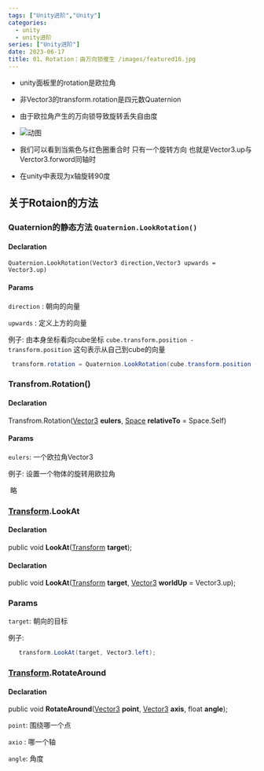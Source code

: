 ```yaml
---
tags: ["Unity进阶","Unity"]
categories:
  - unity
  - unity进阶
series: ["Unity进阶"]
date: 2023-06-17
title: 01、Rotation：由万向锁催生 /images/featured16.jpg
---
```

* unity面板里的rotation是欧拉角

* 非Vector3的transform.rotation是四元数Quaternion
* 由于欧拉角产生的万向锁导致旋转丢失自由度
* ![动图](/images/posts/v2-cabe060d9bebb30d976c7035164bcc75_b.gif)

* 我们可以看到当紫色与红色圈重合时 只有一个旋转方向 也就是Vector3.up与Verctor3.forword同轴时 

* 在unity中表现为x轴旋转90度

## 关于Rotaion的方法

### Quaternion的静态方法 `Quaternion.LookRotation()`

#### Declaration

`Quaternion.LookRotation(Vector3 direction,Vector3 upwards = Vector3.up)`

#### Params

`direction` : 朝向的向量

`upwards`   : 定义上方的向量 

例子:  由本身坐标看向cube坐标 `cube.transform.position - transform.position` 这句表示从自己到cube的向量

```cs
 transform.rotation = Quaternion.LookRotation(cube.transform.position - transform.position);
```

### Transfrom.Rotation()

#### Declaration

Transfrom.Rotation([Vector3](Vector3.html) **eulers**, [Space](Space.html) **relativeTo** = Space.Self)

#### Params

`eulers`: 一个欧拉角Vector3

例子: 设置一个物体的旋转用欧拉角

​	略

### [Transform](Transform.html).LookAt

#### Declaration

public void **LookAt**([Transform](Transform.html) **target**);

#### Declaration

public void **LookAt**([Transform](Transform.html) **target**, [Vector3](Vector3.html) **worldUp** = Vector3.up);

### Params

`target`: 朝向的目标

例子: 

```cs
   transform.LookAt(target, Vector3.left);
```

### [Transform](Transform.html).RotateAround

#### Declaration

public void **RotateAround**([Vector3](Vector3.html) **point**, [Vector3](Vector3.html) **axis**, float **angle**);

`point`: 围绕哪一个点

`axio` : 哪一个轴

`angle`: 角度
